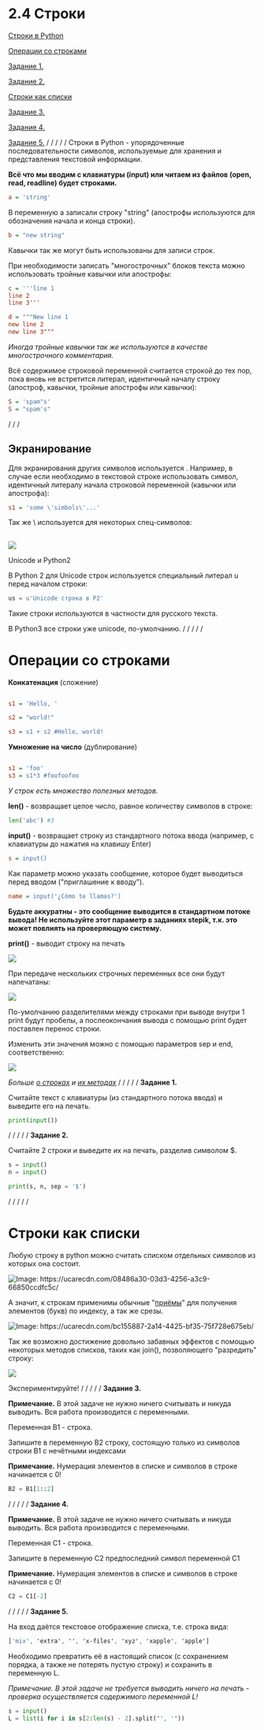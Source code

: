 # 2.4 Строки

[Строки в Python](#text1)

[Операции со строками](#text2)

[Задание 1.](#task1)

[Задание 2.](#task2)

[Строки как списки](#text3)

[Задание 3.](#task3)

[Задание 4.](#task4)

[Задание 5.](#task5)
/
/
/
/
/
<a id="text1"></a>
Строки в Python - упорядоченные последовательности символов, используемые для хранения и представления текстовой информации.

**Всё что мы вводим с клавиатуры (input) или читаем из файлов (open, read, readline) будет строками.**

```ini
a = 'string'
```

В переменную a записали строку "string" (апострофы используются для обозначения начала и конца строки).

```ini
b = "new string"
```

Кавычки так же могут быть использованы для записи строк.

При необходимости записать "многострочных" блоков текста можно использовать тройные кавычки или апострофы:

```ini
c = '''line 1
line 2
line 3'''

d = """New line 1
new line 2
new line 3"""
```

_Иногда тройные кавычки так же используются в качестве многострочного комментария._

Всё содержимое строковой переменной считается строкой до тех пор, пока вновь не встретится литерал, идентичный началу строку (апостроф, кавычки, тройные апострофы или кавычки):

```ini
S = 'spam"s'
S = "spam's"
```
/
/ 
/
## Экранирование

Для экранирования других символов используется \. Например, в случае если необходимо в текстовой строке использовать символ, идентичный литералу начала строковой переменной (кавычки или апострофа):

```ini
s1 = 'some \'simbols\'...'
```

Так же \ используется для некоторых спец-символов:

## 

![](https://ucarecdn.com/f2fd6575-afa2-448e-977d-e7b73fe45ffe/)

Unicode и Python2

В Python 2 для Unicode строк используется специальный литерал u перед началом строки:

```python
us = u'Unicode строка в P2'
```

Такие строки используются в частности для русского текста.

В Python3 все строки уже unicode, по-умолчанию.
/
/
/
/
/
<a id="text2"></a>
# Операции со строками

**Конкатенация** (сложение)

```ini

s1 = 'Hello, '

s2 = "world!"

s3 = s1 + s2 #Hello, world!
```

**Умножение на число** (дублирование)

```ini

s1 = 'foo'
s3 = s1*3 #foofoofoo
```

_У строк есть множество полезных методов._

**len()** - возвращает целое число, равное количеству символов в строке:

```python
len('abc') #3
```

**input()** - возвращает строку из стандартного потока ввода (например, с клавиатуры до нажатия на клавишу Enter)

```ini
s = input()
```

Как параметр можно указать сообщение, которое будет выводиться перед вводом ("приглашение к вводу").

```ini
name = input('¿Cómo te llamas?')
```

**Будьте аккуратны - это сообщение выводится в стандартном потоке вывода! Не используйте этот параметр в заданиях stepik, т.к. это может повлиять на проверяющую систему.**

**print()** - выводит строку на печать

![](https://ucarecdn.com/4aa2d9f1-29f7-4e1b-8a56-61501dcd2e3a/)

При передаче нескольких строчных переменных все они будут напечатаны:

![](https://ucarecdn.com/248be4ef-21ee-4eaa-b771-0be1de9b4057/)

По-умолчанию разделителями между строками при выводе внутри 1 print будут пробелы, а послеокончания вывода с помощью print будет поставлен перенос строки.

Изменить эти значения можно с помощью параметров sep и end, соответственно:

![](https://ucarecdn.com/3b9a004b-3531-4247-b259-4ab7566a6463/)

_Больше_ [_о строках_](https://pythonworld.ru/tipy-dannyx-v-python/stroki-literaly-strok.html) _и_ [_их методах_](https://pythonworld.ru/tipy-dannyx-v-python/stroki-funkcii-i-metody-strok.html)
/
/
/
/
/
<a id="task1"></a>
**Задание 1.**

Считайте текст с клавиатуры (из стандартного потока ввода) и выведите его на печать.


```python
print(input())
```
/
/
/
/
/
<a id="task2"></a>
**Задание 2.**

Считайте 2 строки и выведите их на печать, разделив символом $.


```python
s = input()
n = input()

print(s, n, sep = '$')
```
/
/
/
/
/
<a id="text3"></a>
# Строки как списки

﻿Любую строку в python можно считать списком отдельных символов из которых она состоит.

![](https://ucarecdn.com/08486a30-03d3-4256-a3c9-66850ccdfc5c/ "Image: https://ucarecdn.com/08486a30-03d3-4256-a3c9-66850ccdfc5c/")

А значит, к строкам применимы обычные "[приёмы](https://stepik.org/lesson/52796/step/8)" для получения элементов (букв) по индексу, а так же срезы.

![](https://ucarecdn.com/bc155887-2a14-4425-bf35-75f728e675eb/ "Image: https://ucarecdn.com/bc155887-2a14-4425-bf35-75f728e675eb/")

Так же возможно достижение довольно забавных эффектов с помощью некоторых методов списков, таких как join(), позволяющего "разредить" строку:

![](https://ucarecdn.com/57811b92-51fb-4024-978a-1c25d49a93da/)

Экспериментируйте!
/
/
/
/
/
<a id="task3"></a>
**Задание 3.**

**Примечание.** В этой задаче не нужно ничего считывать и никуда выводить. Вся работа производится с переменными.

Переменная B1 - строка.

Запишите в переменную B2 строку, состоящую только из символов строки B1 с нечётными индексами

**Примечание.** Нумерация элементов в списке и символов в строке начинается с 0!


```python
B2 = B1[1::2]
```
/
/
/
/
/
<a id="task4"></a>
**Задание 4.**

**Примечание.** В этой задаче не нужно ничего считывать и никуда выводить. Вся работа производится с переменными.

Переменная C1 - строка.

Запишите в переменную C2 предпоследний символ переменной C1

**Примечание.** Нумерация элементов в списке и символов в строке начинается с 0!


```python
C2 = C1[-2]
```
/
/
/
/
/
<a id="task5"></a>
**Задание 5.**

На вход даётся текстовое отображение списка, т.е. строка вида:

```css
['mix', 'extra', '', 'x-files', 'xyz', 'xapple', 'apple']
```

  

Необходимо превратить её в настоящий список (с сохранением порядка, а также не потерять пустую строку) и сохранить в переменную L.

_Примечание._ _В этой задаче не требуется выводить ничего на печать - проверка осуществляется содержимого переменной L!_


```python
s = input()
L = list(i for i in s[2:len(s) - 2].split("', '"))
```
